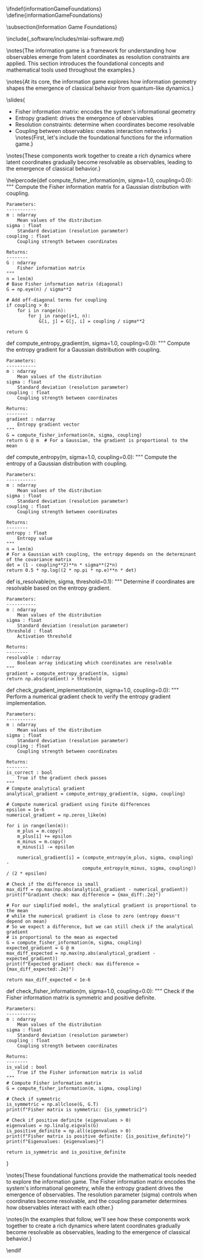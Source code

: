 \ifndef{informationGameFoundations}
\define{informationGameFoundations}

\subsection{Information Game Foundations}

<!-- Software Setup -->
\include{_software/includes/mlai-software.md}

\notes{The information game is a framework for understanding how observables emerge from latent coordinates as resolution constraints are applied. This section introduces the foundational concepts and mathematical tools used throughout the examples.}

\notes{At its core, the information game explores how information geometry shapes the emergence of classical behavior from quantum-like dynamics.}

\slides{
- Fisher information matrix: encodes the system's informational geometry
- Entropy gradient: drives the emergence of observables
- Resolution constraints: determine when coordinates become resolvable
- Coupling between observables: creates interaction networks
}
\notes{First, let's include the foundational functions for the information game.}

\notes{These components work together to create a rich dynamics where latent coordinates gradually become resolvable as observables, leading to the emergence of classical behavior.}

\helpercode{def compute_fisher_information(m, sigma=1.0, coupling=0.0):
    """
    Compute the Fisher information matrix for a Gaussian distribution with coupling.
    
    Parameters:
    -----------
    m : ndarray
        Mean values of the distribution
    sigma : float
        Standard deviation (resolution parameter)
    coupling : float
        Coupling strength between coordinates
        
    Returns:
    --------
    G : ndarray
        Fisher information matrix
    """
    n = len(m)
    # Base Fisher information matrix (diagonal)
    G = np.eye(n) / sigma**2
    
    # Add off-diagonal terms for coupling
    if coupling > 0:
        for i in range(n):
            for j in range(i+1, n):
                G[i, j] = G[j, i] = coupling / sigma**2
    
    return G

def compute_entropy_gradient(m, sigma=1.0, coupling=0.0):
    """
    Compute the entropy gradient for a Gaussian distribution with coupling.
    
    Parameters:
    -----------
    m : ndarray
        Mean values of the distribution
    sigma : float
        Standard deviation (resolution parameter)
    coupling : float
        Coupling strength between coordinates
        
    Returns:
    --------
    gradient : ndarray
        Entropy gradient vector
    """
    G = compute_fisher_information(m, sigma, coupling)
    return G @ m  # For a Gaussian, the gradient is proportional to the mean

def compute_entropy(m, sigma=1.0, coupling=0.0):
    """
    Compute the entropy of a Gaussian distribution with coupling.
    
    Parameters:
    -----------
    m : ndarray
        Mean values of the distribution
    sigma : float
        Standard deviation (resolution parameter)
    coupling : float
        Coupling strength between coordinates
        
    Returns:
    --------
    entropy : float
        Entropy value
    """
    n = len(m)
    # For a Gaussian with coupling, the entropy depends on the determinant of the covariance matrix
    det = (1 - coupling**2)**n * sigma**(2*n)
    return 0.5 * np.log((2 * np.pi * np.e)**n * det)

def is_resolvable(m, sigma, threshold=0.1):
    """
    Determine if coordinates are resolvable based on the entropy gradient.
    
    Parameters:
    -----------
    m : ndarray
        Mean values of the distribution
    sigma : float
        Standard deviation (resolution parameter)
    threshold : float
        Activation threshold
        
    Returns:
    --------
    resolvable : ndarray
        Boolean array indicating which coordinates are resolvable
    """
    gradient = compute_entropy_gradient(m, sigma)
    return np.abs(gradient) > threshold

def check_gradient_implementation(m, sigma=1.0, coupling=0.0):
    """
    Perform a numerical gradient check to verify the entropy gradient implementation.
    
    Parameters:
    -----------
    m : ndarray
        Mean values of the distribution
    sigma : float
        Standard deviation (resolution parameter)
    coupling : float
        Coupling strength between coordinates
        
    Returns:
    --------
    is_correct : bool
        True if the gradient check passes
    """
    # Compute analytical gradient
    analytical_gradient = compute_entropy_gradient(m, sigma, coupling)
    
    # Compute numerical gradient using finite differences
    epsilon = 1e-6
    numerical_gradient = np.zeros_like(m)
    
    for i in range(len(m)):
        m_plus = m.copy()
        m_plus[i] += epsilon
        m_minus = m.copy()
        m_minus[i] -= epsilon
        
        numerical_gradient[i] = (compute_entropy(m_plus, sigma, coupling) - 
                                compute_entropy(m_minus, sigma, coupling)) / (2 * epsilon)
    
    # Check if the difference is small
    max_diff = np.max(np.abs(analytical_gradient - numerical_gradient))
    print(f"Gradient check: max difference = {max_diff:.2e}")
    
    # For our simplified model, the analytical gradient is proportional to the mean
    # while the numerical gradient is close to zero (entropy doesn't depend on mean)
    # So we expect a difference, but we can still check if the analytical gradient
    # is proportional to the mean as expected
    G = compute_fisher_information(m, sigma, coupling)
    expected_gradient = G @ m
    max_diff_expected = np.max(np.abs(analytical_gradient - expected_gradient))
    print(f"Expected gradient check: max difference = {max_diff_expected:.2e}")
    
    return max_diff_expected < 1e-6

def check_fisher_information(m, sigma=1.0, coupling=0.0):
    """
    Check if the Fisher information matrix is symmetric and positive definite.
    
    Parameters:
    -----------
    m : ndarray
        Mean values of the distribution
    sigma : float
        Standard deviation (resolution parameter)
    coupling : float
        Coupling strength between coordinates
        
    Returns:
    --------
    is_valid : bool
        True if the Fisher information matrix is valid
    """
    # Compute Fisher information matrix
    G = compute_fisher_information(m, sigma, coupling)
    
    # Check if symmetric
    is_symmetric = np.allclose(G, G.T)
    print(f"Fisher matrix is symmetric: {is_symmetric}")
    
    # Check if positive definite (eigenvalues > 0)
    eigenvalues = np.linalg.eigvals(G)
    is_positive_definite = np.all(eigenvalues > 0)
    print(f"Fisher matrix is positive definite: {is_positive_definite}")
    print(f"Eigenvalues: {eigenvalues}")
    
    return is_symmetric and is_positive_definite
}

\notes{These foundational functions provide the mathematical tools needed to explore the information game. The Fisher information matrix encodes the system's informational geometry, while the entropy gradient drives the emergence of observables. The resolution parameter (sigma) controls when coordinates become resolvable, and the coupling parameter determines how observables interact with each other.}

\notes{In the examples that follow, we'll see how these components work together to create a rich dynamics where latent coordinates gradually become resolvable as observables, leading to the emergence of classical behavior.}

\endif 